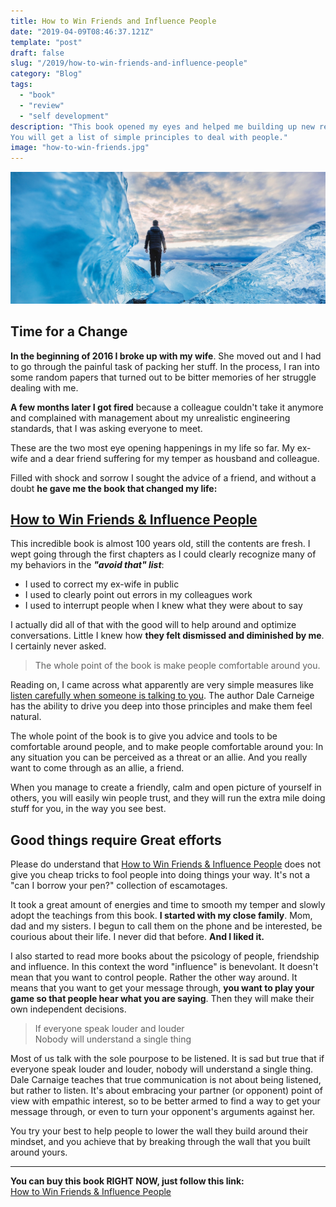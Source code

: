 ```yaml
---
title: How to Win Friends and Influence People
date: "2019-04-09T08:46:37.121Z"
template: "post"
draft: false
slug: "/2019/how-to-win-friends-and-influence-people"
category: "Blog"
tags:
  - "book"
  - "review"
  - "self development"
description: "This book opened my eyes and helped me building up new relationships after my first marriage ended.
You will get a list of simple principles to deal with people."
image: "how-to-win-friends.jpg"
---
```


![iceberg](./media/iceberg-small.jpg)

## Time for a Change

**In the beginning of 2016 I broke up with my wife**. She moved out and I had to go through the painful task
of packing her stuff. In the process, I ran into some random papers that turned out to be bitter
memories of her struggle dealing with me.

**A few months later I got fired** because a colleague couldn't take it anymore and complained with management
about my unrealistic engineering standards, that I was asking everyone to meet.

These are the two most eye opening happenings in my life so far.
My ex-wife and a dear friend suffering for my temper as housband and colleague.

Filled with shock and sorrow I sought the advice of a friend,
and without a doubt **he gave me the book that changed my life:**

## [How to Win Friends & Influence People](https://amzn.to/2UEGzRR)

This incredible book is almost 100 years old, still the contents are fresh. I wept going through the first
chapters as I could clearly recognize many of my behaviors in the **_"avoid that" list_**:

- I used to correct my ex-wife in public
- I used to clearly point out errors in my colleagues work
- I used to interrupt people when I knew what they were about to say

I actually did all of that with the good will to help around and optimize conversations.
Little I knew how **they felt dismissed and diminished by me**. I certainly never asked.

> The whole point of the book is make people comfortable around you.

Reading on, I came across what apparently are very simple measures like [listen carefully when someone
is talking to you](https://marcopeg.com/2019/never-interrupt-your-enemy). The author Dale Carneige has
the ability to drive you deep into those principles and make them feel natural.

The whole point of the book is to give you advice and tools to be comfortable around people, and
to make people comfortable around you: In any situation you can be perceived as a threat or an allie.
And you really want to come through as an allie, a friend.

When you manage to create a friendly, calm and open picture of yourself in others, you will easily win people trust,
and they will run the extra mile doing stuff for you, in the way you see best.

## Good things require Great efforts

Please do understand that [How to Win Friends & Influence People](https://amzn.to/2UEGzRR) does not
give you cheap tricks to fool people into doing things your way. It's not a "can I borrow your pen?"
collection of escamotages.

It took a great amount of energies and time to smooth my temper and slowly adopt the teachings
from this book. **I started with my close family**. Mom, dad and my sisters. I begun to call them on the
phone and be interested, be courious about their life. I never did that before. **And I liked it.**

I also started to read more books about the psicology of people, friendship and influence. In this
context the word "influence" is benevolant. It doesn't mean that you want to control people.
Rather the other way around. It means that you want to get your message through,
**you want to play your game so that people hear what you are saying**.
Then they will make their own independent decisions.

> If everyone speak louder and louder<br />
> Nobody will understand a single thing

Most of us talk with the sole pourpose to be listened. It is sad but true that if everyone speak
louder and louder, nobody will understand a single thing. Dale Carnaige teaches that true
communication is not about being listened, but rather to listen. It's about embracing your
partner (or opponent) point of view with empathic interest, so to be better armed to find a way
to get your message through, or even to turn your opponent's arguments against her.

You try your best to help people to lower the wall they build around their mindset, and you achieve that
by breaking through the wall that you built around yours.

---

**You can buy this book RIGHT NOW, just follow this link:**<br />
[How to Win Friends & Influence People](https://amzn.to/2UEGzRR)